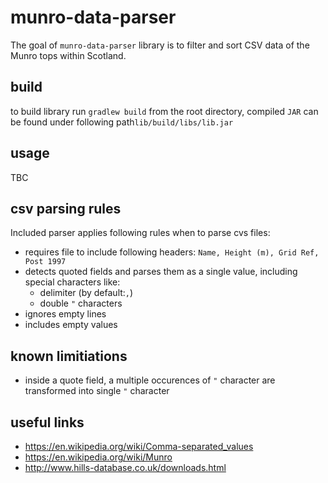 # munro-data-parser

The goal of `munro-data-parser` library is to filter and sort CSV data of the Munro tops within Scotland.

## build
to build library run `gradlew build` from the root directory, compiled `JAR` can be found under following path`lib/build/libs/lib.jar`

## usage
TBC

## csv parsing rules
Included parser applies following rules when to parse cvs files:
- requires file to include following headers: `Name, Height (m), Grid Ref, Post 1997`
- detects quoted fields and parses them as a single value, including special characters like:
    -  delimiter (by default:`,`)
    -  double `"` characters
- ignores empty lines
- includes empty values


## known limitiations

- inside a quote field, a multiple occurences of `"` character are transformed into single `"` character

## useful links
- https://en.wikipedia.org/wiki/Comma-separated_values
- https://en.wikipedia.org/wiki/Munro
- http://www.hills-database.co.uk/downloads.html